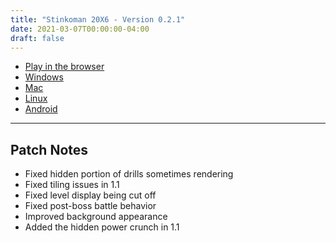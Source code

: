 ```yaml
---
title: "Stinkoman 20X6 - Version 0.2.1"
date: 2021-03-07T00:00:00-04:00
draft: false
---
```


- [Play in the browser](https://storage.ratheronfire.com/stinkoman/0.2.1/web)
- [Windows](https://storage.ratheronfire.com/stinkoman/0.2.1/stinkoman-windows.zip)
- [Mac](https://storage.ratheronfire.com/stinkoman/0.2.1/stinkoman-mac.zip)
- [Linux](https://storage.ratheronfire.com/stinkoman/0.2.1/stinkoman-linux.zip)
- [Android](https://storage.ratheronfire.com/stinkoman/0.2.1/stinkoman-android.apk)

-----

## Patch Notes

- Fixed hidden portion of drills sometimes rendering
- Fixed tiling issues in 1.1
- Fixed level display being cut off
- Fixed post-boss battle behavior
- Improved background appearance
- Added the hidden power crunch in 1.1
